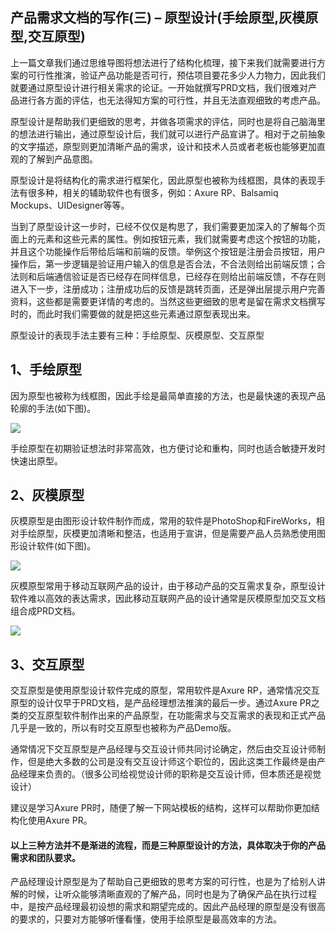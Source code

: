 ## 产品需求文档的写作(三) – 原型设计(手绘原型,灰模原型,交互原型)

上一篇文章我们通过思维导图将想法进行了结构化梳理，接下来我们就需要进行方案的可行性推演，验证产品功能是否可行，预估项目要花多少人力物力，因此我们就要通过原型设计进行相关需求的论证。一开始就撰写PRD文档，我们很难对产品进行各方面的评估，也无法得知方案的可行性，并且无法直观细致的考虑产品。

原型设计是帮助我们更细致的思考，并做各项需求的评估，同时也是将自己脑海里的想法进行输出，通过原型设计后，我们就可以进行产品宣讲了。相对于之前抽象的文字描述，原型则更加清晰产品的需求，设计和技术人员或者老板也能够更加直观的了解到产品意图。

原型设计是将结构化的需求进行框架化，因此原型也被称为线框图，具体的表现手法有很多种，相关的辅助软件也有很多，例如：Axure RP、Balsamiq Mockups、UIDesigner等等。

当到了原型设计这一步时，已经不仅仅是构思了，我们需要更加深入的了解每个页面上的元素和这些元素的属性。例如按钮元素，我们就需要考虑这个按钮的功能，并且这个功能操作后带给后端和前端的反馈。举例这个按钮是注册会员按钮，用户操作后，第一步逻辑是验证用户输入的信息是否合法，不合法则给出前端反馈；合法则和后端通信验证是否已经存在同样信息，已经存在则给出前端反馈，不存在则进入下一步，注册成功；注册成功后的反馈是跳转页面，还是弹出层提示用户完善资料，这些都是需要更详情的考虑的。当然这些更细致的思考是留在需求文档撰写时的，而此时我们需要做的就是把这些元素通过原型表现出来。

原型设计的表现手法主要有三种：手绘原型、灰模原型、交互原型



## 1、手绘原型

因为原型也被称为线框图，因此手绘是最简单直接的方法，也是最快速的表现产品轮廓的手法(如下图)。

![](http://image.woshipm.com/wp-files/2014/04/c18462a35a7af69a3eea94f84b7d6a46.jpg)

手绘原型在初期验证想法时非常高效，也方便讨论和重构，同时也适合敏捷开发时快速出原型。



## 2、灰模原型

灰模原型是由图形设计软件制作而成，常用的软件是PhotoShop和FireWorks，相对手绘原型，灰模更加清晰和整洁，也适用于宣讲，但是需要产品人员熟悉使用图形设计软件(如下图)。

![](http://image.woshipm.com/wp-files/2014/04/09401fded433c34709fd1f1872728162.jpg)

灰模原型常用于移动互联网产品的设计，由于移动产品的交互需求复杂，原型设计软件难以高效的表达需求，因此移动互联网产品的设计通常是灰模原型加交互文档组合成PRD文档。

![](http://image.woshipm.com/wp-files/2014/04/f7a42fe7211f98ac7a60a285ac3a9e87.jpg)



## 3、交互原型

交互原型是使用原型设计软件完成的原型，常用软件是Axure RP，通常情况交互原型的设计仅早于PRD文档，是产品经理想法推演的最后一步。通过Axure PR之类的交互原型软件制作出来的产品原型，在功能需求与交互需求的表现和正式产品几乎是一致的，所以有时交互原型也被称为产品Demo版。

通常情况下交互原型是产品经理与交互设计师共同讨论确定，然后由交互设计师制作，但是绝大多数的公司是没有交互设计师这个职位的，因此这类工作最终是由产品经理来负责的。（很多公司给视觉设计师的职称是交互设计师，但本质还是视觉设计）

建议是学习Axure PR时，随便了解一下网站模板的结构，这样可以帮助你更加结构化使用Axure PR。





#### 以上三种方法并不是渐进的流程，而是三种原型设计的方法，具体取决于你的产品需求和团队要求。

产品经理设计原型是为了帮助自己更细致的思考方案的可行性，也是为了给别人讲解的时候，让听众能够清晰直观的了解产品，同时也是为了确保产品在执行过程中，是按产品经理最初设想的需求和期望完成的。因此产品经理的原型是没有很高的要求的，只要对方能够听懂看懂，使用手绘原型是最高效率的方法。